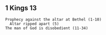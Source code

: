 ## 1 Kings 13

```
Prophecy against the altar at Bethel (1-10)
  Altar ripped apart (5)
The man of God is disobedient (11-34)
```
